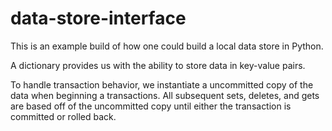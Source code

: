 # data-store-interface
This is an example build of how one could build a local data store in Python.

A dictionary provides us with the ability to store data in key-value pairs.

To handle transaction behavior, we instantiate a uncommitted copy of the data when beginning a transactions.
All subsequent sets, deletes, and gets are based off of the uncommitted copy until either the transaction is committed or rolled back.